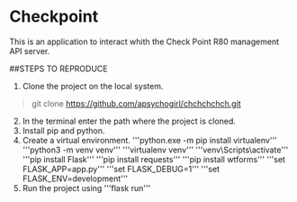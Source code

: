 # Checkpoint
This is an application to interact whith the Check Point R80 management API server.
 
##STEPS TO REPRODUCE
1. Clone the project on the local system.
>git clone https://github.com/apsychogirl/chchchchch.git
2. In the terminal enter the path where the project is cloned.
3. Install pip and python.
4. Create a virtual environment.
'''python.exe -m pip install virtualenv'''
'''python3 -m venv venv'''
'''virtualenv venv'''
'''venv\Scripts\activate'''
'''pip install Flask'''
'''pip install requests'''
'''pip install wtforms'''
'''set FLASK_APP=app.py'''
'''set FLASK_DEBUG=1'''
'''set FLASK_ENV=development'''
5. Run the project using
'''flask run'''

